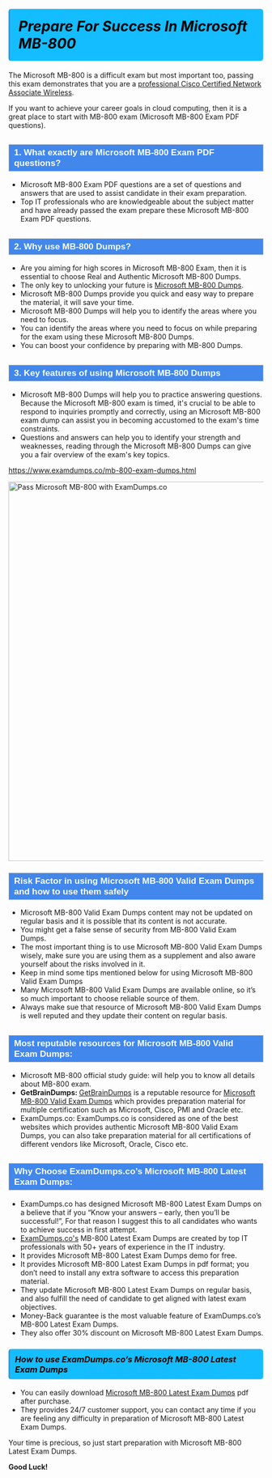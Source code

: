 <h1>                <strong><span style="display: block; color: #000000; background: #14BDFF; border: 0.5px solid #AED6F1; border-left: 3px solid #3498DB; padding: .6em; border-radius: 6px;">                     <em>Prepare For Success In Microsoft MB-800</em>                </span></strong>            </h1>                                    <p>The Microsoft MB-800 is a difficult exam but most important too, passing this exam demonstrates that you are a <a href="https://www.examdumps.co/ccna-wireless-exam-dumps.html">professional Cisco Certified Network Associate Wireless</a>.</p>                        <p>If you want to achieve your career goals in cloud computing, then it is a great place to start with MB-800 exam (Microsoft MB-800 <span class="exam_variation">Exam PDF questions</span>).</p>                        <h2 style="background: #4287ec; border: 1px solid #cccccc; padding: 5px 10px;">                <span style="color: #ffffff;">                    <span style="font-size: 11pt;">                        <span style="line-height: normal;">                            <span style="font-family: Calibri,sans-serif;">                                <strong>                                    <span style="font-size: 13.0pt;">1. What exactly are Microsoft MB-800 <span class="exam_variation">Exam PDF questions</span>?</span>                                </strong>                            </span>                        </span>                    </span>                </span>            </h2>                        <ul>                <li>Microsoft MB-800 <span class="exam_variation">Exam PDF questions</span> are a set of questions and answers that are used to assist candidate in their exam preparation.</li>                <li>Top IT professionals who are knowledgeable about the subject matter and have already passed the exam prepare these Microsoft MB-800 <span class="exam_variation">Exam PDF questions</span>.</li>            </ul>                        <h2 style="background: #4287ec; border: 1px solid #cccccc; padding: 5px 10px;">                <span style="color: #ffffff;">                    <span style="font-size: 11pt;">                        <span style="line-height: normal;">                            <span style="font-family: Calibri,sans-serif;">                                <strong>                                    <span style="font-size: 13.0pt;">2. Why use MB-800 <span class="exam_variation2">Dumps</span>?</span>                                </strong>                            </span>                        </span>                    </span>                </span>            </h2>                        <ul>                <li>Are you aiming for high scores in Microsoft MB-800 Exam, then it is essential to choose Real and Authentic Microsoft MB-800 <span class="exam_variation2">Dumps</span>. </li>                <li>The only key to unlocking your future is <a href="https://www.examdumps.co/mb-800-exam-dumps.html">Microsoft MB-800 <span class="exam_variation2">Dumps</span></a>.</li>                <li>Microsoft MB-800 <span class="exam_variation2">Dumps</span> provide you quick and easy way to prepare the material, it will save your time. </li>                <li>Microsoft MB-800 <span class="exam_variation2">Dumps</span> will help you to identify the areas where you need to focus.</li>                <li>You can identify the areas where you need to focus on while preparing for the exam using these Microsoft MB-800 <span class="exam_variation2">Dumps</span>.</li>                <li>You can boost your confidence by preparing with MB-800 <span class="exam_variation2">Dumps</span>.</li>            </ul>                        <h2 style="background: #4287ec; border: 1px solid #cccccc; padding: 5px 10px;">                <span style="color: #ffffff;">                    <span style="font-size: 11pt;">                        <span style="line-height: normal;">                            <span style="font-family: Calibri,sans-serif;">                                <strong>                                    <span style="font-size: 13.0pt;">3. Key features of using Microsoft MB-800 <span class="exam_variation2">Dumps</span></span>                                </strong>                            </span>                        </span>                    </span>                </span>            </h2>                        <ul>                <li>Microsoft MB-800 <span class="exam_variation2">Dumps</span> will help you to practice answering questions. Because the Microsoft MB-800 exam is timed, it's crucial to be able to                 respond to inquiries promptly and correctly, using an Microsoft MB-800 exam dump                 can assist you in becoming accustomed to the exam's time constraints.</li>                <li>Questions and answers can help you to identify your strength and weaknesses, reading through the Microsoft MB-800 <span class="exam_variation2">Dumps</span>                 can give you a fair overview of the exam's key topics.</li>            </ul>                        <p><a href="https://www.examdumps.co/mb-800-exam-dumps.html">https://www.examdumps.co/mb-800-exam-dumps.html</a></p>                        <p><a href="https://www.examdumps.co/"><img src="https://www.examdumps.co//images/banners/big-sale-20-percent-discount-offer-examdumps.jpg" class="postImage" alt="Pass Microsoft MB-800 with ExamDumps.co" width="750"></a></p>                                        <h3 style="background: #4287ec; border: 1px solid #cccccc; padding: 5px 10px;">                <span style="color: #ffffff;">                    <span style="font-size: 11pt;">                        <span style="line-height: normal;">                            <span style="font-family: Calibri,sans-serif;">                                <strong>                                    <span style="font-size: 13.0pt;">Risk Factor in using Microsoft MB-800 <span class="exam_variation3">Valid Exam Dumps</span> and how to use them safely</span>                                </strong>                            </span>                        </span>                    </span>                </span>            </h3>                        <ul>                <li>Microsoft MB-800 <span class="exam_variation3">Valid Exam Dumps</span> content may not be updated on regular basis and it is possible that its content is not accurate.</li>                <li>You might get a false sense of security from MB-800 <span class="exam_variation3">Valid Exam Dumps</span>.</li>                <li>The most important thing is to use Microsoft MB-800 <span class="exam_variation3">Valid Exam Dumps</span> wisely, make sure you are using them as a supplement and also aware yourself about the risks involved in it.</li>                <li>Keep in mind some tips mentioned below for using Microsoft MB-800 <span class="exam_variation3">Valid Exam Dumps</span></li>                <li>Many Microsoft MB-800 <span class="exam_variation3">Valid Exam Dumps</span> are available online, so it’s so much important to choose reliable source of them.</li>                <li>Always make sue that resource of Microsoft MB-800 <span class="exam_variation3">Valid Exam Dumps</span> is well reputed and they update their content on regular basis.</li>            </ul>                                    <h2 style="background: #4287ec; border: 1px solid #cccccc; padding: 5px 10px;">                <span style="color: #ffffff;">                    <span style="font-size: 11pt;">                        <span style="line-height: normal;">                            <span style="font-family: Calibri,sans-serif;">                                <strong>                                    <span style="font-size: 13.0pt;">Most reputable resources for Microsoft MB-800 <span class="exam_variation3">Valid Exam Dumps</span>:</span>                                </strong>                            </span>                        </span>                    </span>                </span>            </h2>                        <ul>                <li>Microsoft MB-800 official study guide: will help you to know all details about MB-800 exam.</li>                <li><strong>GetBrainDumps: </strong> <a href="https://www.getbraindumps.com/">GetBrainDumps</a> is a reputable resource for <a href="https://www.examdumps.co/microsoft-exam-dumps.html">Microsoft MB-800 <span class="exam_variation3">Valid Exam Dumps</span></a> which provides preparation material for                 multiple certification such as Microsoft, Cisco, PMI and Oracle etc.</li>                <li>ExamDumps.co: ExamDumps.co is considered as one of the best websites which provides authentic Microsoft MB-800 <span class="exam_variation3">Valid Exam Dumps</span>, you can also                 take preparation material for all certifications of different vendors like Microsoft, Oracle, Cisco etc.</li>            </ul>                        <h2 style="background: #4287ec; border: 1px solid #cccccc; padding: 5px 10px;">                <span style="color: #ffffff;">                    <span style="font-size: 11pt;">                        <span style="line-height: normal;">                            <span style="font-family: Calibri,sans-serif;">                                <strong>                                    <span style="font-size: 13.0pt;">Why Choose ExamDumps.co’s Microsoft MB-800 <span class="exam_variation4">Latest Exam Dumps</span>:</span>                                </strong>                            </span>                        </span>                    </span>                </span>            </h2>                        <ul>                <li>ExamDumps.co has designed Microsoft MB-800 <span class="exam_variation4">Latest Exam Dumps</span> on a believe that if you “Know your answers – early, then you’ll be successful!”, For that reason I suggest this to all candidates who wants to achieve success in first attempt.</li>                <li><a href="https://www.examdumps.co/">ExamDumps.co's</a> MB-800 <span class="exam_variation4">Latest Exam Dumps</span> are created by top IT professionals with 50+ years of experience in the IT industry.</li>                <li>It provides Microsoft MB-800 <span class="exam_variation4">Latest Exam Dumps</span> demo for free. </li>                <li>It provides Microsoft MB-800 <span class="exam_variation4">Latest Exam Dumps</span> in pdf format; you don’t need to install any extra software to access this preparation material.</li>                <li>They update Microsoft MB-800 <span class="exam_variation4">Latest Exam Dumps</span> on regular basis, and also fulfill the need of candidate to get aligned with latest exam objectives.</li>                <li>Money-Back guarantee is the most valuable feature of ExamDumps.co’s MB-800 <span class="exam_variation4">Latest Exam Dumps</span>. </li>                <li>They also offer 30% discount on Microsoft MB-800 <span class="exam_variation4">Latest Exam Dumps</span>.</li>            </ul>                        <h3>                <strong>                    <span style="display: block; color: #000000; background: #14BDFF; border: 0.5px solid #AED6F1; border-left: 3px solid #3498DB; padding: .6em; border-radius: 6px;">                        <em>How to use ExamDumps.co’s Microsoft MB-800 <span class="exam_variation4">Latest Exam Dumps</span></em>                    </span>                </strong>            </h3>                        <ul>                <li>You can easily download <a href="https://www.examdumps.co/mb-800-exam-dumps.html">Microsoft MB-800 <span class="exam_variation4">Latest Exam Dumps</span></a> pdf after purchase.</li>                <li>They provides 24/7 customer support, you can contact any time if you are feeling any difficulty in preparation of Microsoft MB-800 <span class="exam_variation4">Latest Exam Dumps</span>.</li>            </ul>                        <p>Your time is precious, so just start preparation with Microsoft MB-800 <span class="exam_variation4">Latest Exam Dumps</span>. </p>            <p><strong>Good Luck!</strong></p>        
